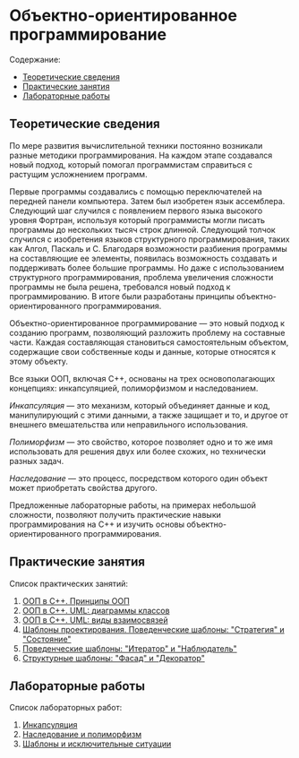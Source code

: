 # Объектно-ориентированное программирование

Содержание:
- [Теоретические сведения](#Теоретические-сведения)
- [Практические занятия](#Практические-занятия)
- [Лабораторные работы](#Лабораторные-работы)

## Теоретические сведения

По мере развития вычислительной техники постоянно возникали разные методики программирования. На каждом этапе создавался новый подход, который помогал программистам справиться с растущим усложнением программ.

Первые программы создавались с помощью переключателей на передней панели компьютера. Затем был изобретен язык ассемблера. Следующий шаг случился с появлением первого языка высокого уровня Фортран, используя который программисты могли писать программы до нескольких тысяч строк длинной. Следующий толчок случился с изобретения языков структурного программирования, таких как Алгол, Паскаль и С. Благодаря возможности разбиения программы на составляющие ее элементы, появилась возможность создавать и поддерживать более большие программы. Но даже с использованием структурного программирования, проблема увеличения сложности программы не была решена, требовался новый подход к программированию. В итоге были разработаны принципы объектно-ориентированного программирования.

Объектно-ориентированное программирование — это новый подход к созданию программ, позволяющий разложить проблему на составные части. Каждая составляющая становиться самостоятельным объектом, содержащие свои собственные коды и данные, которые относятся к этому объекту.

Все языки ООП, включая С++, основаны на трех основополагающих концепциях: инкапсуляцией, полиморфизмом и наследованием.

*Инкапсуляция* — это механизм, который объединяет данные и код, манипулирующий с этими данными, а также защищает и то, и другое от внешнего вмешательства или неправильного использования.

*Полиморфизм* — это свойство, которое позволяет одно и то же имя использовать для решения двух или более схожих, но технически разных задач.

*Наследование* — это процесс, посредством которого один объект может приобретать свойства другого.

Предложенные лабораторные работы, на примерах небольшой сложности, позволяют получить практические навыки программирования на С++ и изучить основы объектно-ориентированного программирования.

## Практические занятия

Список практических занятий:

1. [ООП в С++. Принципы ООП](practice/lesson1/README.md)
2. [ООП в С++. UML: диаграммы классов](practice/lesson2/README.md)
3. [ООП в С++. UML: виды взаимосвязей](practice/lesson3/README.md)
4. [Шаблоны проектирования. Поведенческие шаблоны: "Стратегия" и "Состояние"](practice/lesson4/README.md)
5. [Поведенческие шаблоны: "Итератор" и "Наблюдатель"](practice/lesson5/README.md)
6. [Структурные шаблоны: "Фасад" и "Декоратор"](practice/lesson6/README.md)


## Лабораторные работы

Список лабораторных работ:

1. [Инкапсуляция](labs/lab1.md)
2. [Наследование и полиморфизм](labs/lab2.md)
3. [Шаблоны и исключительные ситуации](labs/lab3.md)
